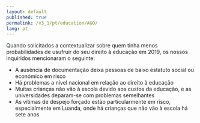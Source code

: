 ```yaml
---
layout: default
published: true
permalink: /v3_1/pt/education/AGO/
lang: pt
---
```


Quando solicitados a contextualizar sobre quem tinha menos probabilidades de usufruir do seu direito à educação em 2019, os nossos inquiridos mencionaram o seguinte:

- A ausência de documentação deixa pessoas de baixo estatuto social ou económico em risco
- Há problemas a nível nacional em relação ao direito à educação
- Muitas crianças não vão à escola devido aos custos da educação, e as universidades deparam-se com problemas semelhantes
- As vítimas de despejo forçado estão particularmente em risco, especialmente em Luanda, onde há crianças que não vão à escola há sete anos

